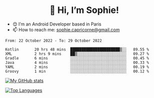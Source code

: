 <h1 align="center"> 👋 Hi, I’m Sophie! </h1>  

- 😊 I’m an Android Developer based in Paris
- 📫 How to reach me: sophie.capricorne@gmail.com


<!--START_SECTION:waka-->

```text
From: 22 October 2022 - To: 29 October 2022

Kotlin       20 hrs 48 mins  ██████████████████████▒░░   89.55 %
XML          2 hrs 9 mins    ██▒░░░░░░░░░░░░░░░░░░░░░░   09.27 %
Gradle       6 mins          ░░░░░░░░░░░░░░░░░░░░░░░░░   00.45 %
Java         4 mins          ░░░░░░░░░░░░░░░░░░░░░░░░░   00.33 %
YAML         2 mins          ░░░░░░░░░░░░░░░░░░░░░░░░░   00.19 %
Groovy       1 min           ░░░░░░░░░░░░░░░░░░░░░░░░░   00.12 %
```

<!--END_SECTION:waka-->

[![My GitHub stats](https://github-readme-stats.vercel.app/api?username=sophicapri&show_icons=true&theme=buefy)](https://github.com/anuraghazra/github-readme-stats)

[![Top Languages](https://github-readme-stats.vercel.app/api/top-langs/?username=sophicapri&langs_count=2&layout=compact)](https://github.com/anuraghazra/github-readme-stats)
